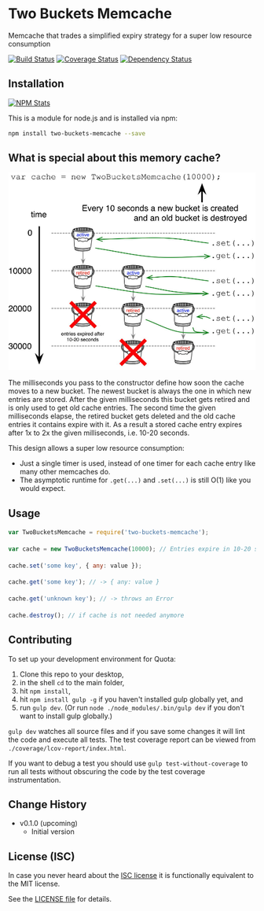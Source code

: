 # Two Buckets Memcache

Memcache that trades a simplified expiry strategy for a super low resource consumption

[![Build Status](https://travis-ci.org/analog-nico/two-buckets-memcache.svg?branch=master)](https://travis-ci.org/analog-nico/two-buckets-memcache) [![Coverage Status](https://coveralls.io/repos/analog-nico/two-buckets-memcache/badge.svg?branch=master&service=github)](https://coveralls.io/github/analog-nico/two-buckets-memcache?branch=master) [![Dependency Status](https://david-dm.org/analog-nico/two-buckets-memcache.svg)](https://david-dm.org/analog-nico/two-buckets-memcache)

## Installation

[![NPM Stats](https://nodei.co/npm/two-buckets-memcache.png?downloads=true)](https://npmjs.org/package/two-buckets-memcache)

This is a module for node.js and is installed via npm:

``` bash
npm install two-buckets-memcache --save
```

## What is special about this memory cache?

![Schematic](img/two-buckets-memcache.jpg)

The milliseconds you pass to the constructor define how soon the cache moves to a new bucket. The newest bucket is always the one in which new entries are stored. After the given milliseconds this bucket gets retired and is only used to get old cache entries. The second time the given milliseconds elapse, the retired bucket gets deleted and the old cache entries it contains expire with it. As a result a stored cache entry expires after 1x to 2x the given milliseconds, i.e. 10-20 seconds.

This design allows a super low resource consumption:

- Just a single timer is used, instead of one timer for each cache entry like many other memcaches do.
- The asymptotic runtime for `.get(...)` and `.set(...)` is still O(1) like you would expect.

## Usage

``` js
var TwoBucketsMemcache = require('two-buckets-memcache');

var cache = new TwoBucketsMemcache(10000); // Entries expire in 10-20 seconds.

cache.set('some key', { any: value });

cache.get('some key'); // -> { any: value }

cache.get('unknown key'); // -> throws an Error

cache.destroy(); // if cache is not needed anymore
```

## Contributing

To set up your development environment for Quota:

1. Clone this repo to your desktop,
2. in the shell `cd` to the main folder,
3. hit `npm install`,
4. hit `npm install gulp -g` if you haven't installed gulp globally yet, and
5. run `gulp dev`. (Or run `node ./node_modules/.bin/gulp dev` if you don't want to install gulp globally.)

`gulp dev` watches all source files and if you save some changes it will lint the code and execute all tests. The test coverage report can be viewed from `./coverage/lcov-report/index.html`.

If you want to debug a test you should use `gulp test-without-coverage` to run all tests without obscuring the code by the test coverage instrumentation.

## Change History

- v0.1.0 (upcoming)
    - Initial version

## License (ISC)

In case you never heard about the [ISC license](http://en.wikipedia.org/wiki/ISC_license) it is functionally equivalent to the MIT license.

See the [LICENSE file](LICENSE) for details.
